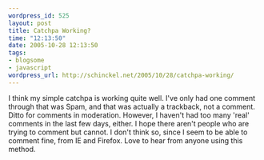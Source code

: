 ```yaml
--- 
wordpress_id: 525
layout: post
title: Catchpa Working?
time: "12:13:50"
date: 2005-10-28 12:13:50
tags: 
- blogsome
- javascript
wordpress_url: http://schinckel.net/2005/10/28/catchpa-working/
---
```

I think my simple catchpa is working quite well. I've only had one comment through that was Spam, and that was actually a trackback, not a comment. Ditto for comments in moderation. However, I haven't had too many 'real' comments in the last few days, either. I hope there aren't people who are trying to comment but cannot. I don't think so, since I seem to be able to comment fine, from IE and Firefox. Love to hear from anyone using this method. 
